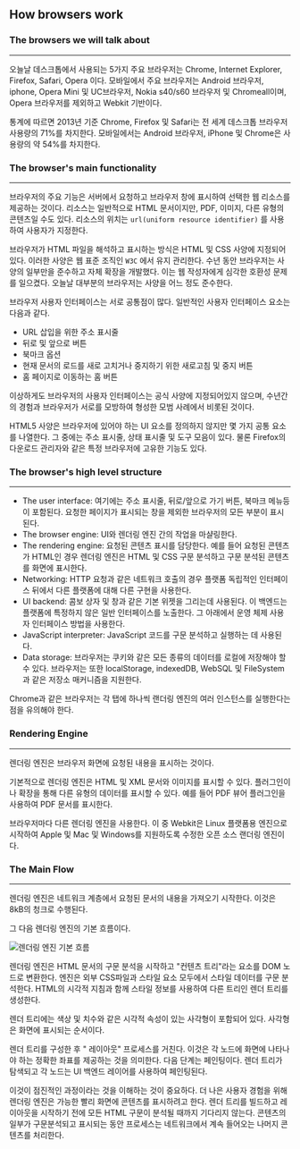 ## How browsers work



### The browsers we will talk about

------

오늘날 데스크톱에서 사용되는 5가지 주요 브라우저는 Chrome, Internet Explorer, Firefox, Safari, Opera 이다. 모바일에서 주요 브라우저는 Android 브라우저, iphone, Opera Mini 및 UC브라우저, Nokia s40/s60 브라우저 및 Chromeall이며, Opera 브라우저를 제외하고 Webkit 기반이다. 

통계에 따르면 2013년 기준 Chrome, Firefox 및 Safari는 전 세계 데스크톱 브라우저 사용량의 71%를 차지한다. 모바일에서는 Android 브라우저, iPhone 및 Chrome은 사용량의 약 54%를 차지한다. 

### The browser's main functionality

------

브라우저의 주요 기능은 서버에서 요청하고 브라우저 창에 표시하여 선택한 웹 리소스를 제공하는 것이다. 리소스는 일반적으로 HTML 문서이지만, PDF, 이미지, 다른 유형의 콘텐츠일 수도 있다. 리소스의 위치는 `url(uniform resource identifier)` 를 사용하여 사용자가 지정한다. 

브라우저가 HTML 파일을 해석하고 표시하는 방식은 HTML 및 CSS 사양에 지정되어 있다. 이러한 사양은 웹 표준 조직인 `W3C` 에서 유지 관리한다. 수년 동안 브라우저는 사양의 일부만을 준수하고 자체 확장을 개발했다. 이는 웹 작성자에게 심각한 호환성 문제를 일으켰다. 오늘날 대부분의 브라우저는 사양을 어느 정도 준수한다. 

브라우저 사용자 인터페이스는 서로 공통점이 많다. 일반적인 사용자 인터페이스 요소는 다음과 같다. 

* URL 삽입을 위한 주소 표시줄
* 뒤로 및 앞으로 버튼
* 북마크 옵션
* 현재 문서의 로드를 새로 고치거나 중지하기 위한 새로고침 및 중지 버튼
* 홈 페이지로 이동하는 홈 버튼

이상하게도 브라우저의 사용자 인터페이스는 공식 사양에 지정되어있지 않으며, 수년간의 경험과 브라우저가 서로를 모방하여 형성한 모범 사례에서 비롯된 것이다. 

HTML5 사양은 브라우저에 있어야 하는 UI 요소를 정의하지 않지만 몇 가지 공통 요소를 나열한다. 그 중에는 주소 표시줄, 상태 표시줄 및 도구 모음이 있다. 물론 Firefox의 다운로드 관리자와 같은 특정 브라우저에 고유한 기능도 있다. 

### The browser's high level structure

------

* The user interface: 여기에는 주소 표시줄, 뒤로/앞으로 가기 버튼, 북마크 메뉴등이 포함된다. 요청한 페이지가 표시되는 창을 제외한 브라우저의 모든 부분이 표시된다.
* The browser engine: UI와 렌더링 엔진 간의 작업을 마샬링한다. 
* The rendering engine: 요청된 콘텐츠 표시를 담당한다. 예를 들어 요청된 콘텐츠가 HTML인 경우 렌더링 엔진은 HTML 및 CSS 구문 분석하고 구문 분석된 콘텐츠를 화면에 표시한다. 
* Networking: HTTP 요청과 같은 네트워크 호출의 경우 플랫폼 독립적인 인터페이스 뒤에서 다른 플랫폼에 대해 다른 구현을 사용한다.
* UI backend: 콤보 상자 및 창과 같은 기본 위젯을 그리는데 사용된다. 이 백엔드는 플랫폼에 특정하지 않은 일반 인터페이스를 노출한다. 그 아래에서 운영 체제 사용자 인터페이스 방법을 사용한다.
* JavaScript interpreter: JavaScript 코드를 구문 분석하고 실행하는 데 사용된다. 
* Data storage: 브라우저는 쿠키와 같은 모든 종류의 데이터를 로컬에 저장해야 할 수 있다. 브라우저는 또한 localStorage, indexedDB, WebSQL 및 FileSystem 과 같은 저장소 매커니즘을 지원한다.

Chrome과 같은 브라우저는 각 탭에 하나씩 랜더링 엔진의 여러 인스턴스를 실행한다는 점을 유의해야 한다. 

### Rendering Engine

------

렌더링 엔진은 브라우저 화면에 요청된 내용을 표시하는 것이다. 

기본적으로 렌더링 엔진은 HTML  및 XML 문서와 이미지를 표시할 수 있다. 플러그인이나 확장을 통해 다른 유형의 데이터를 표시할 수 있다. 예를 들어 PDF 뷰어 플러그인을 사용하여 PDF 문서를 표시한다. 

브라우저마다 다른 렌더링 엔진을 사용한다. 이 중 Webkit은 Linux 플랫폼용 엔진으로 시작하여 Apple 및 Mac 및 Windows를 지원하도록 수정한 오픈 소스 랜더링 엔진이다. 

### The Main Flow

------

렌더링 엔진은 네트워크 계층에서 요청된 문서의 내용을 가져오기 시작한다. 이것은 8kB의 청크로 수행된다. 

그 다음 렌더링 엔진의 기본 흐름이다. 

![렌더링 엔진 기본 흐름](https://web-dev.imgix.net/image/T4FyVKpzu4WKF1kBNvXepbi08t52/bPlYx9xODQH4X1KuUNpc.png?auto=format)

렌더링 엔진은 HTML 문서의 구문 분석을 시작하고 "컨텐츠 트리"라는 요소를 DOM 노드로 변환한다. 엔진은 외부 CSS파일과 스타일 요소 모두에서 스타일 데이터를 구문 분석한다. HTML의 시각적 지침과 함께 스타일 정보를 사용하여 다른 트리인 렌더 트리를 생성한다. 

렌더 트리에는 색상 및 치수와 같은 시각적 속성이 있는 사각형이 포함되어 있다. 사각형은 화면에 표시되는 순서이다. 

렌더 트리를 구성한 후 " 레이아웃" 프로세스를 거친다. 이것은 각 노드에 화면에 나타나야 하는 정확한 좌표를 제공하는 것을 의미한다. 다음 단계는 페인팅이다. 렌더 트리가 탐색되고 각 노드는 UI 백엔드 레이어를 사용하여 페인팅된다. 

이것이 점진적인 과정이라는 것을 이해하는 것이 중요하다. 더 나은 사용자 경험을 위해 렌더링 엔진은 가능한 빨리 화면에 콘텐츠를 표시하려고 한다. 렌더 트리를 빌드하고 레이아웃을 시작하기 전에 모든 HTML 구문이 분석될 때까지 기다리지 않는다. 콘텐츠의 일부가 구문분석되고 표시되는 동안 프로세스는 네트워크에서 계속 들어오는 나머지 콘텐츠를 처리한다. 
